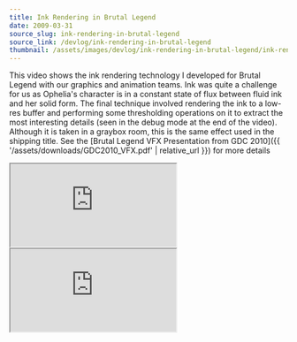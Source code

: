 ```yaml
---
title: Ink Rendering in Brutal Legend
date: 2009-03-31
source_slug: ink-rendering-in-brutal-legend
source_link: /devlog/ink-rendering-in-brutal-legend
thumbnail: /assets/images/devlog/ink-rendering-in-brutal-legend/ink-rendering-in-brutal-legend-thumbnail.webp
---
```


This video shows the ink rendering technology I developed for Brutal Legend with our graphics and animation teams. Ink was quite a challenge for us as Ophelia's character is in a constant state of flux between fluid ink and her solid form. The final technique involved rendering the ink to a low-res buffer and performing some thresholding operations on it to extract the most interesting details (seen in the debug mode at the end of the video). Although it is taken in a graybox room, this is the same effect used in the shipping title. See the [Brutal Legend VFX Presentation from GDC 2010]({{ '/assets/downloads/GDC2010_VFX.pdf' | relative_url }}) for more details

<div class="experience-video">
  <iframe
    src="https://player.vimeo.com/video/8733874?wmode=opaque&api=1"
    title="Ink Particles and Rendering in Brutal Legend"
    allow="autoplay; fullscreen; picture-in-picture"
    allowfullscreen
    loading="lazy"
  ></iframe>
</div>

<div class="experience-video">
  <iframe
    src="https://player.vimeo.com/video/10082765?wmode=opaque&api=1"
    title="An example of "
    allow="autoplay; fullscreen; picture-in-picture"
    allowfullscreen
    loading="lazy"
  ></iframe>
</div>
